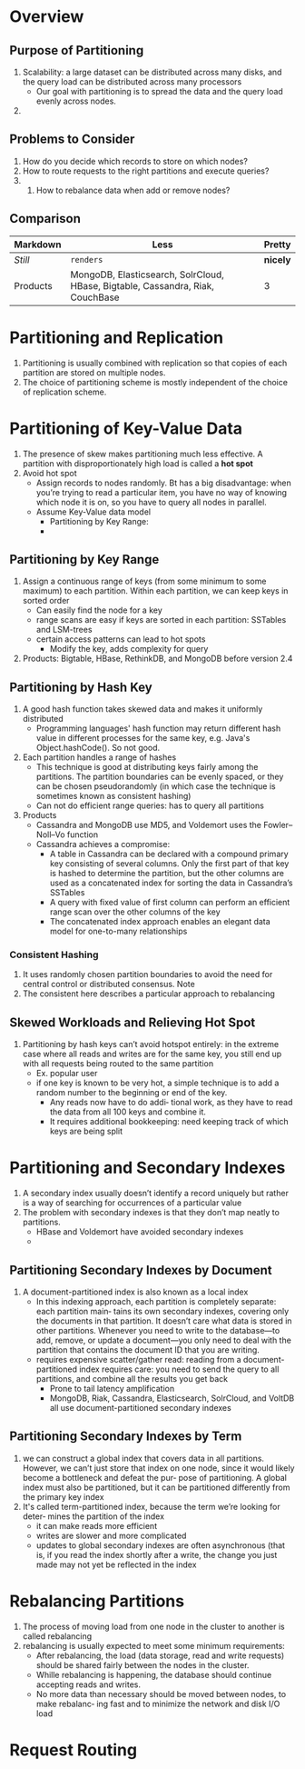 
# Overview
## Purpose of Partitioning

1. Scalability: a large dataset can be distributed across many disks, and the query load can be distributed across many processors
   * Our goal with partitioning is to spread the data and the query load evenly across nodes.
3. 

## Problems to Consider
1. How do you decide which records to store on which nodes?
1. How to route requests to the right partitions and execute queries?
1. 1. How to rebalance data when add or remove nodes?

## Comparison
Markdown | Less | Pretty
--- | --- | ---
*Still* | `renders` | **nicely**
Products | MongoDB, Elasticsearch, SolrCloud, HBase, Bigtable, Cassandra, Riak, CouchBase | 3


# Partitioning and Replication
1. Partitioning is usually combined with replication so that copies of each partition are stored on multiple nodes.
2. The choice of partitioning scheme is mostly independent of the choice of replication scheme.

# Partitioning of Key-Value Data
1. The presence of skew makes partitioning much less effective. A partition with disproportionately high load is called a **hot spot**
2. Avoid hot spot
   * Assign records to nodes randomly. Bt has a big disadvantage: when you’re trying to read a particular item, you have no way of knowing which node it is on, so you have to query all nodes in parallel.
   * Assume Key-Value data model
      * Partitioning by Key Range: 
      * 

## Partitioning by Key Range
1. Assign a continuous range of keys (from some minimum to some maximum) to each partition. Within each partition, we can keep keys in sorted order
   * Can easily find the node for a key
   * range scans are easy if keys are sorted in each partition: SSTables and LSM-trees
   * certain access patterns can lead to hot spots
      * Modify the key, adds complexity for query
1. Products: Bigtable, HBase, RethinkDB, and MongoDB before version 2.4
## Partitioning by Hash Key
1. A good hash function takes skewed data and makes it uniformly distributed
   * Programming languages' hash function may return different hash value in different processes for the same key, e.g. Java's Object.hashCode(). So not good.
1. Each partition handles a range of hashes
   * This technique is good at distributing keys fairly among the partitions. The partition boundaries can be evenly spaced, or they can be chosen pseudorandomly (in which case the technique is sometimes known as consistent hashing)
   * Can not do efficient range queries: has to query all partitions
3. Products
   * Cassandra and MongoDB use MD5, and Voldemort uses the Fowler– Noll–Vo function
   * Cassandra achieves a compromise: 
      * A table in Cassandra can be declared with a compound primary key consisting of several columns. Only the first part of that key is hashed to determine the partition, but the other columns are used as a concatenated index for sorting the data in Cassandra’s SSTables
      * A query with fixed value of first column can perform an efficient range scan over the other columns of the key
      * The concatenated index approach enables an elegant data model for one-to-many relationships
### Consistent Hashing
1. It uses randomly chosen partition boundaries to avoid the need for central control or distributed consensus. Note
2. The consistent here describes a particular approach to rebalancing

## Skewed Workloads and Relieving Hot Spot
1. Partitioning by hash keys can’t avoid hotspot entirely: in the extreme case where all reads and writes are for the same key, you still end up with all requests being routed to the same partition
   * Ex. popular user
   * if one key is known to be very hot, a simple technique is to add a random number to the beginning or end of the key.
      * Any reads now have to do addi‐ tional work, as they have to read the data from all 100 keys and combine it.
      * It requires additional bookkeeping: need keeping track of which keys are being split

# Partitioning and Secondary Indexes
1. A secondary index usually doesn’t identify a record uniquely but rather is a way of searching for occurrences of a particular value
2. The problem with secondary indexes is that they don’t map neatly to partitions.
   * HBase and Voldemort have avoided secondary indexes
   * 
## Partitioning Secondary Indexes by Document
1. A document-partitioned index is also known as a local index
   * In this indexing approach, each partition is completely separate: each partition main‐ tains its own secondary indexes, covering only the documents in that partition. It doesn’t care what data is stored in other partitions. Whenever you need to write to the database—to add, remove, or update a document—you only need to deal with the partition that contains the document ID that you are writing.
   * requires expensive scatter/gather read: reading from a document-partitioned index requires care: you need to send the query to all partitions, and combine all the results you get back
      * Prone to tail latency amplification
      * MongoDB, Riak, Cassandra, Elasticsearch, SolrCloud, and VoltDB all use document-partitioned secondary indexes

## Partitioning Secondary Indexes by Term
1. we can construct a global index that covers data in all partitions. However, we can’t just store that index on one node, since it would likely become a bottleneck and defeat the pur‐ pose of partitioning. A global index must also be partitioned, but it can be partitioned differently from the primary key index
2. It's called term-partitioned index, because the term we’re looking for deter‐ mines the partition of the index
   * it can make reads more efficient
   * writes are slower and more complicated
   * updates to global secondary indexes are often asynchronous (that is, if you read the index shortly after a write, the change you just made may not yet be reflected in the index

# Rebalancing Partitions
1. The process of moving load from one node in the cluster to another is called rebalancing
2. rebalancing is usually expected to meet some minimum requirements:
   * After rebalancing, the load (data storage, read and write requests) should be shared fairly between the nodes in the cluster.
   * Whille rebalancing is happening, the database should continue accepting reads and writes.
   * No more data than necessary should be moved between nodes, to make rebalanc‐ ing fast and to minimize the network and disk I/O load

# Request Routing
